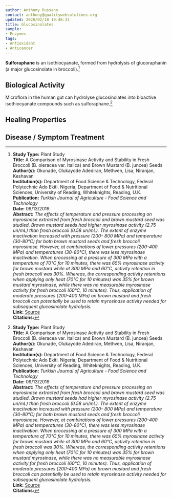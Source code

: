 ```yaml
---
author: Anthony Russano
contact: anthony@qualitywebsolutions.org
updated: 2020/02/18 19:48:33
title: Glucosinolates
sample:
- Enzymes
tags:
- Antioxidant
- Anticancer
---
```

**Sulforaphane** is an isothiocyanate, formed from hydrolysis of glucoraphanin (a major glucosinolate in broccoli).[^1]

## Biological Activity

Microflora in the human gut can hydrolyse glucosinolates into bioactive isothiocyanate compounds such as sulforaphane.[^1]

## Healing Properties

## Disease / Symptom Treatment

[^1]: **Study Type:**  Plant Study<br>**Title:** A Comparison of Myrosinase Activity and Stability in Fresh Broccoli (B. oleracea var. Italica) and Brown Mustard (B. juncea) Seeds<br>**Author(s):** Okunade, Olukayode Adediran, Methven, Lisa, Niranjan, Keshavan<br>**Institution(s):** Department of Food Science & Technology, Federal Polytechnic Ado Ekiti. Nigeria; Department of Food & Nutritional Sciences, University of Reading, Whiteknights, Reading, U.K.<br>**Publication:** <i>Turkish Journal of Agriculture - Food Science and Technology</i><br>**Date:** 09/13/2019<br>**Abstract:** <i>The effects of temperature and pressure processing on myrosinase extracted from fresh broccoli and brown mustard seed was studied. Brown mustard seeds had higher myrosinase activity (2.75 un/mL) than fresh broccoli (0.58 un/mL). The extent of enzyme inactivation increased with pressure (200- 800 MPa) and temperature (30-80°C) for both brown mustard seeds and fresh broccoli myrosinase. However, at combinations of lower pressures (200-400 MPa) and temperatures (30-80°C), there was less myrosinase inactivation. When processing at a pressure of 300 MPa with a temperature of 70°C for 10 minutes, there was 65% myrosinase activity for brown mustard while at 300 MPa and 60°C, activity retention in fresh broccoli was 30%. Whereas, the corresponding activity retentions when applying only heat (70°C for 10 minutes) was 35% for brown mustard myrosinase, while there was no measurable myrosinase activity for fresh broccoli (60°C, 10 minutes). Thus, application of moderate pressures (200-400 MPa) on brown mustard and fresh broccoli can potentially be used to retain myrosinase activity needed for subsequent glucosinolate hydrolysis. </i><br>**Link:** [Source](https://doi.org/10.24925/turjaf.v8i1.64-68.2704)<br>**Citations:**

[^2]: **Study Type:**  Animal Study, Commentary, Human Study: In Vitro - In Vivo - In Silico, Human: Case Report, Meta Analysis, Review<br>**Title:** <br>**Author(s):**  <br>**Institution(s):** <br>**Publication:** <i> </i><br>**Date:** <br>**Abstract:** <i> </i><br>**Link:** [Source]()<br>**Citations:**
